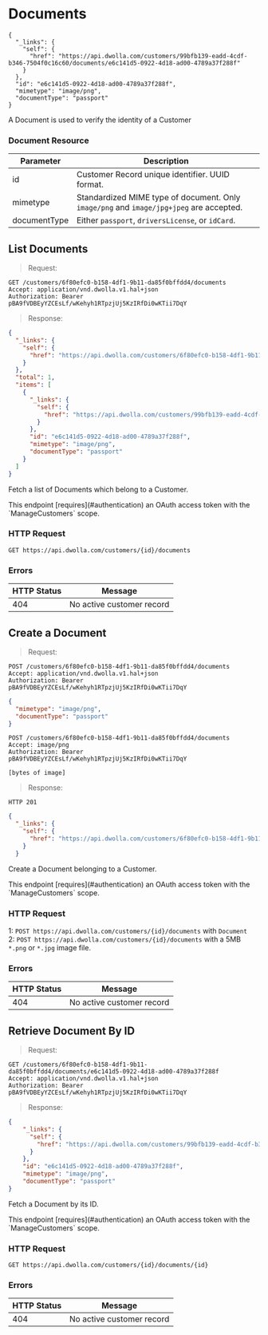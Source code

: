 # Documents

```shell
{
  "_links": {
    "self": {
      "href": "https://api.dwolla.com/customers/99bfb139-eadd-4cdf-b346-7504f0c16c60/documents/e6c141d5-0922-4d18-ad00-4789a37f288f"
    }
  },
  "id": "e6c141d5-0922-4d18-ad00-4789a37f288f",
  "mimetype": "image/png",
  "documentType": "passport"
}
```

A Document is used to verify the identity of a Customer

### Document Resource

| Parameter | Description
|-----------|------------|
|id | Customer Record unique identifier.  UUID format.
|mimetype | Standardized MIME type of document. Only `image/png` and `image/jpg+jpeg` are accepted. 
|documentType | Either `passport`, `driversLicense`, or `idCard`.

## List Documents

> Request:

```shell
GET /customers/6f80efc0-b158-4df1-9b11-da85f0bffdd4/documents
Accept: application/vnd.dwolla.v1.hal+json
Authorization: Bearer pBA9fVDBEyYZCEsLf/wKehyh1RTpzjUj5KzIRfDi0wKTii7DqY
```

> Response:

```json
{
  "_links": {
    "self": {
      "href": "https://api.dwolla.com/customers/6f80efc0-b158-4df1-9b11-da85f0bffdd4/documents"
    }
  },
  "total": 1,
  "items": [
    {
      "_links": {
        "self": {
          "href": "https://api.dwolla.com/customers/99bfb139-eadd-4cdf-b346-7504f0c16c60/documents/e6c141d5-0922-4d18-ad00-4789a37f288f"
        }
      },
      "id": "e6c141d5-0922-4d18-ad00-4789a37f288f",
      "mimetype": "image/png",
      "documentType": "passport"
    }
  ]
}
```

Fetch a list of Documents which belong to a Customer. 

<aside class="reminder">This endpoint [requires](#authentication) an OAuth access token with the `ManageCustomers` scope.</aside>

### HTTP Request
`GET https://api.dwolla.com/customers/{id}/documents`

### Errors
| HTTP Status | Message |
|--------------|-------------|
| 404 | No active customer record |

## Create a Document

> Request:

```shell
POST /customers/6f80efc0-b158-4df1-9b11-da85f0bffdd4/documents
Accept: application/vnd.dwolla.v1.hal+json
Authorization: Bearer pBA9fVDBEyYZCEsLf/wKehyh1RTpzjUj5KzIRfDi0wKTii7DqY
```

```json
{
  "mimetype": "image/png",
  "documentType": "passport"
}
```

```shell
POST /customers/6f80efc0-b158-4df1-9b11-da85f0bffdd4/documents
Accept: image/png
Authorization: Bearer pBA9fVDBEyYZCEsLf/wKehyh1RTpzjUj5KzIRfDi0wKTii7DqY

[bytes of image]
```

> Response:
```shell
HTTP 201
```

```json
{
  "_links": {
    "self": {
      "href": "https://api.dwolla.com/customers/6f80efc0-b158-4df1-9b11-da85f0bffdd4/documents/e6c141d5-0922-4d18-ad00-4789a37f288f"
    }
  }
```

Create a Document belonging to a Customer. 

<aside class="reminder">This endpoint [requires](#authentication) an OAuth access token with the `ManageCustomers` scope.</aside>

### HTTP Request
1: `POST https://api.dwolla.com/customers/{id}/documents` with `Document` <br />
2: `POST https://api.dwolla.com/customers/{id}/documents` with a 5MB `*.png` or `*.jpg` image file.

### Errors
| HTTP Status | Message |
|--------------|-------------|
| 404 | No active customer record |

## Retrieve Document By ID

> Request:

```shell
GET /customers/6f80efc0-b158-4df1-9b11-da85f0bffdd4/documents/e6c141d5-0922-4d18-ad00-4789a37f288f
Accept: application/vnd.dwolla.v1.hal+json
Authorization: Bearer pBA9fVDBEyYZCEsLf/wKehyh1RTpzjUj5KzIRfDi0wKTii7DqY
```

> Response:

```json
{
    "_links": {
      "self": {
        "href": "https://api.dwolla.com/customers/99bfb139-eadd-4cdf-b346-7504f0c16c60/documents/e6c141d5-0922-4d18-ad00-4789a37f288f"
      }
    },
    "id": "e6c141d5-0922-4d18-ad00-4789a37f288f",
    "mimetype": "image/png",
    "documentType": "passport"
}
```

Fetch a Document by its ID.

<aside class="reminder">This endpoint [requires](#authentication) an OAuth access token with the `ManageCustomers` scope.</aside>

### HTTP Request
`GET https://api.dwolla.com/customers/{id}/documents/{id}`

### Errors
| HTTP Status | Message |
|--------------|-------------|
| 404 | No active customer record |